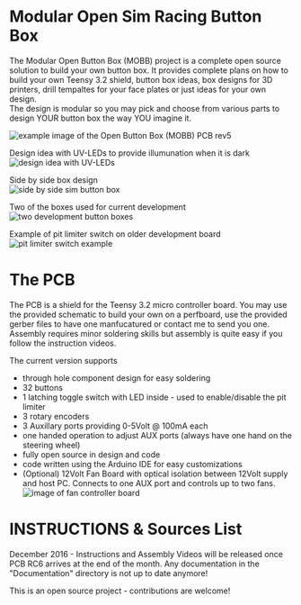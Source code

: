 Modular Open Sim Racing Button Box
==================================

The Modular Open Button Box (MOBB) project is a complete open source solution to build your own button box. It provides complete plans on how to build your own 
Teensy 3.2 shield, button box ideas, box designs for 3D printers, drill tempaltes for your face plates or just ideas for your own design.    
The design is modular so you may pick and choose from various parts to design YOUR button box the way YOU imagine it.    
    
    

![example image of the Open Button Box (MOBB) PCB rev5](https://raw.githubusercontent.com/KaiserSoft/OpenSimButtonBox/master/Images/MainBoard-PCB/PCB_MOBB-rc5-arrived-small.jpg)    

Design idea with UV-LEDs to provide illumunation when it is dark
![design idea with UV-LEDs](https://raw.githubusercontent.com/KaiserSoft/OpenSimButtonBox/master/Documentation/Images/Prototype-v3.PNG)

Side by side box design    
![side by side sim button box](https://raw.githubusercontent.com/KaiserSoft/OpenSimButtonBox/master/Images/Prototype%203/Prototype%203%20-%20Main%20Module%20%2B%20Side%20Box%20-%20Layout%201%20-%20small.jpg)

Two of the boxes used for current development    
![two development button boxes](https://raw.githubusercontent.com/KaiserSoft/OpenSimButtonBox/master/Documentation/Images/button_box-full_layout-vertical-760.jpg)

Example of pit limiter switch on older development board   
![pit limiter switch example](https://raw.githubusercontent.com/KaiserSoft/OpenSimButtonBox/master/Documentation/Images/button_box_pit_limiter-ON-small.jpg)

The PCB
===========
The PCB is a shield for the Teensy 3.2 micro controller board. You may use the provided schematic to build your own on a perfboard, use the provided gerber files to have one manfucatured or contact me to send you one.    
Assembly requires minor soldering skills but assembly is quite easy if you follow the instruction videos.       

The current version supports
* through hole component design for easy soldering
* 32 buttons
* 1 latching toggle switch with LED inside - used to enable/disable the pit limiter
* 3 rotary encoders
* 3 Auxillary ports providing 0-5Volt @ 100mA each
* one handed operation to adjust AUX ports (always have one hand on the steering wheel)
* fully open source in design and code
* code written using the Arduino IDE for easy customizations
* (Optional) 12Volt Fan Board with optical isolation between 12Volt supply and host PC. Connects to one AUX port and controls up to two fans.
![image of fan controller board](https://raw.githubusercontent.com/KaiserSoft/OpenSimButtonBox/master/Images/PCB-Fan-Board/fan_board-RC1-with-dev_small.jpg)



INSTRUCTIONS & Sources List
===========================
December 2016 - Instructions and Assembly Videos will be released once PCB RC6 arrives at the end of the month.
Any documentation in the "Documentation" directory is not up to date anymore!    



    
This is an open source project - contributions are welcome!